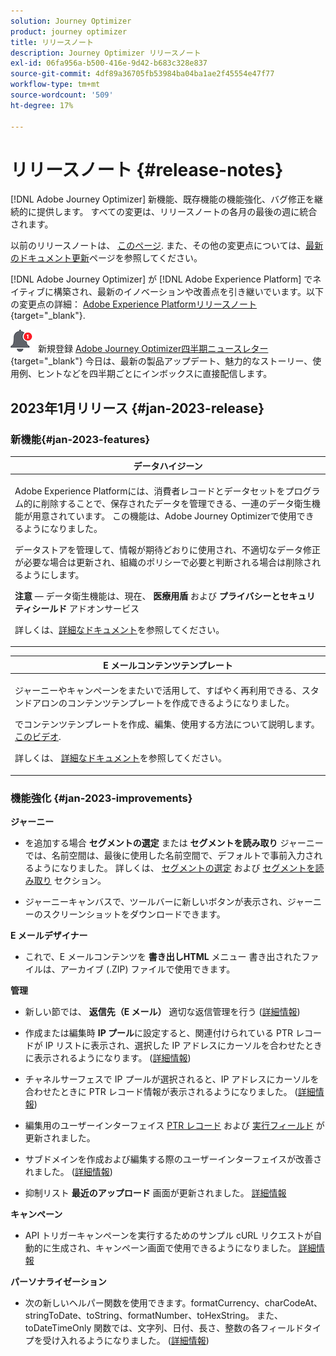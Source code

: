 ```yaml
---
solution: Journey Optimizer
product: journey optimizer
title: リリースノート
description: Journey Optimizer リリースノート
exl-id: 06fa956a-b500-416e-9d42-b683c328e837
source-git-commit: 4df89a36705fb53984ba04ba1ae2f45554e47f77
workflow-type: tm+mt
source-wordcount: '509'
ht-degree: 17%

---
```


# リリースノート {#release-notes}

[!DNL Adobe Journey Optimizer] 新機能、既存機能の機能強化、バグ修正を継続的に提供します。 すべての変更は、リリースノートの各月の最後の週に統合されます。

以前のリリースノートは、 [このページ](release-notes-2022.md). また、その他の変更点については、[最新のドキュメント更新](documentation-updates.md)ページを参照してください。

[!DNL Adobe Journey Optimizer] が [!DNL Adobe Experience Platform] でネイティブに構築され、最新のイノベーションや改善点を引き継いでいます。以下の変更点の詳細： [Adobe Experience Platformリリースノート](https://experienceleague.adobe.com/docs/experience-platform/release-notes/latest.html?lang=ja){target="_blank"}.

![ニュースレター](../assets/do-not-localize/nl-icon.png) 新規登録 [Adobe Journey Optimizer四半期ニュースレター](https://www.adobe.com/subscription/Adobe_Journey_Optimizer_NL.html){target="_blank"} 今日は、最新の製品アップデート、魅力的なストーリー、使用例、ヒントなどを四半期ごとにインボックスに直接配信します。


## 2023年1月リリース {#jan-2023-release}

### 新機能{#jan-2023-features}


<table>
<thead>
<tr>
<th><strong>データハイジーン</strong><br/></th>
</tr>
</thead>
<tbody>
<tr>
<td>
<p>Adobe Experience Platformには、消費者レコードとデータセットをプログラム的に削除することで、保存されたデータを管理できる、一連のデータ衛生機能が用意されています。 この機能は、Adobe Journey Optimizerで使用できるようになりました。 </p>
<p>データストアを管理して、情報が期待どおりに使用され、不適切なデータ修正が必要な場合は更新され、組織のポリシーで必要と判断される場合は削除されるようにします。</p>
<p><strong>注意</strong>  — データ衛生機能は、現在、 <strong>医療用盾</strong> および <strong>プライバシーとセキュリティシールド</strong> アドオンサービス</p><p>詳しくは、<a href="../privacy/data-hygiene.md">詳細なドキュメント</a>を参照してください。

</td>
</tr>
</tbody>
</table>

<table>
<thead>
<tr>
<th><strong>E メールコンテンツテンプレート</strong><br/></th>
</tr>
</thead>
<tbody>
<tr>
<td>
<p>ジャーニーやキャンペーンをまたいで活用して、すばやく再利用できる、スタンドアロンのコンテンツテンプレートを作成できるようになりました。</p> 
</p>
<!--img src="assets/do-not-localize/"/-->
<p>でコンテンツテンプレートを作成、編集、使用する方法について説明します。 <a href="https://experienceleague.adobe.com/docs/journey-optimizer-learn/tutorials/email-channel/content-templates.html">このビデオ</a>.
<p>詳しくは、 <a href="../email/content-templates.md">詳細なドキュメント</a>を参照してください。
</p>
</td>
</tr>
</tbody>
</table>

### 機能強化 {#jan-2023-improvements}

**ジャーニー**

<!--
* The **Re-entrance wait period** field has been added to the journey properties. This field allows you to define the time to wait before allowing a profile to enter the journey again in unitary journeys (starting with an event or a segment qualification). This prevents journeys from being erroneously triggered multiple times for the same event. By default the field is set to 5 minutes. [Learn more](../building-journeys/journey-gs.md#entrance)

* Improvements have been made for **journey start and end dates**. If you have not specified a start date, it is now automatically added at publication time. For **Read segment** journeys, you can now add an end date. This allows profiles to exit automatically when the date is reached. [Learn more](../building-journeys/journey-gs.md#dates)
-->

* を追加する場合 **セグメントの選定** または **セグメントを読み取り** ジャーニーでは、名前空間は、最後に使用した名前空間で、デフォルトで事前入力されるようになりました。 詳しくは、 [セグメントの選定](../building-journeys/segment-qualification-events.md#about-segment-qualification) および [セグメントを読み取り](../building-journeys/read-segment.md#configuring-segment-trigger-activity) セクション。

* ジャーニーキャンバスで、ツールバーに新しいボタンが表示され、ジャーニーのスクリーンショットをダウンロードできます。

**E メールデザイナー**

* これで、E メールコンテンツを **書き出しHTML** メニュー 書き出されたファイルは、アーカイブ (.ZIP) ファイルで使用できます。

**管理**

* 新しい節では、 **返信先（E メール）** 適切な返信管理を行う ([詳細情報](../email/email-settings.md#reply-to-email))

* 作成または編集時 **IP プール**&#x200B;に設定すると、関連付けられている PTR レコードが IP リストに表示され、選択した IP アドレスにカーソルを合わせたときに表示されるようになります。 ([詳細情報](../configuration/ip-pools.md#create-ip-pool))

* チャネルサーフェスで IP プールが選択されると、IP アドレスにカーソルを合わせたときに PTR レコード情報が表示されるようになりました。 ([詳細情報](../email/email-settings.md#subdomains-and-ip-pools))

* 編集用のユーザーインターフェイス [PTR レコード](../configuration/ptr-records.md#edit-ptr-record) および [実行フィールド](../configuration/primary-email-addresses.md) が更新されました。

* サブドメインを作成および編集する際のユーザーインターフェイスが改善されました。 ([詳細情報](../configuration/delegate-subdomain.md))

* 抑制リスト **最近のアップロード** 画面が更新されました。 [詳細情報](../configuration/manage-suppression-list.md#recent-uploads)

**キャンペーン**

* API トリガーキャンペーンを実行するためのサンプル cURL リクエストが自動的に生成され、キャンペーン画面で使用できるようになりました。 [詳細情報](../campaigns/api-triggered-campaigns.md)

<!--
**Decision management**

* Additional parameters have been added in placements creation screen. They allow you to control whether an offer can be duplicated across multiple placements, and to specify if the offer's content and metadata should be included in the API response. [Learn more](../offers/offer-library/creating-placements.md)-->

<!--* It is now possible to reset the offer capping counter on a daily, weekly or monthly basis. [Learn more](../offers/offer-library/add-constraints.md#capping)-->

**パーソナライゼーション**

* 次の新しいヘルパー関数を使用できます。formatCurrency、charCodeAt、stringToDate、toString、formatNumber、toHexString。 また、toDateTimeOnly 関数では、文字列、日付、長さ、整数の各フィールドタイプを受け入れるようになりました。 ([詳細情報](../personalization/functions/functions.md))
